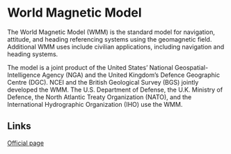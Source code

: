 # World Magnetic Model
The World Magnetic Model (WMM) is the standard model for navigation, attitude, and heading referencing systems using the geomagnetic field. Additional WMM uses include civilian applications, including navigation and heading systems.

The model is a joint product of the United States’ National Geospatial-Intelligence Agency (NGA) and the United Kingdom’s Defence Geographic Centre (DGC). NCEI and the British Geological Survey (BGS) jointly developed the WMM. The U.S. Department of Defense, the U.K. Ministry of Defence, the North Atlantic Treaty Organization (NATO), and the International Hydrographic Organization (IHO) use the WMM.

## Links
[Official page](https://www.ncei.noaa.gov/products/world-magnetic-model)
